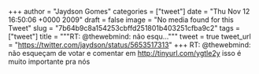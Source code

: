 
+++
author = "Jaydson Gomes"
categories = ["tweet"]
date = "Thu Nov 12 16:50:06 +0000 2009"
draft = false
image = "No media found for this Tweet"
slug = "7b64b9c8a154253cbffd251801b403251cfba9c2"
tags = ["tweet"]
title = """RT: @thewebmind: não esqu..."""
tweet = true
tweet_url = "https://twitter.com/jaydson/status/5653517313"
+++
RT: @thewebmind: não esqueçam de votar e comentar em http://tinyurl.com/ygtle2y isso é muito importante pra nós
